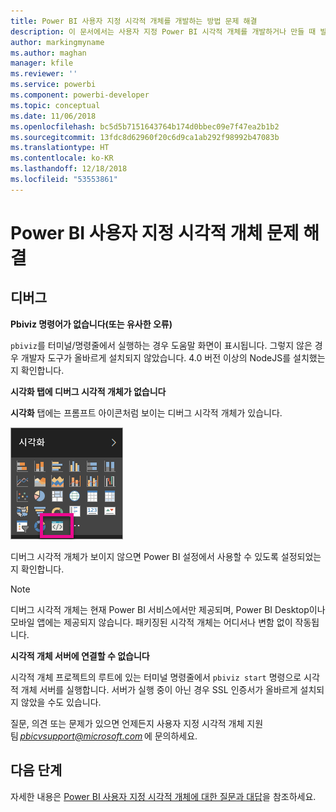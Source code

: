 ```yaml
---
title: Power BI 사용자 지정 시각적 개체를 개발하는 방법 문제 해결
description: 이 문서에서는 사용자 지정 Power BI 시각적 개체를 개발하거나 만들 때 발생할 수 있는 몇 가지 일반적인 문제에 대해 설명합니다.
author: markingmyname
ms.author: maghan
manager: kfile
ms.reviewer: ''
ms.service: powerbi
ms.component: powerbi-developer
ms.topic: conceptual
ms.date: 11/06/2018
ms.openlocfilehash: bc5d5b7151643764b174d0bbec09e7f47ea2b1b2
ms.sourcegitcommit: 13fdc8d62960f20c6d9ca1ab292f98992b47083b
ms.translationtype: HT
ms.contentlocale: ko-KR
ms.lasthandoff: 12/18/2018
ms.locfileid: "53553861"
---
```

# <a name="troubleshoot-power-bi-custom-visuals"></a>Power BI 사용자 지정 시각적 개체 문제 해결

## <a name="debug"></a>디버그

**Pbiviz 명령어가 없습니다(또는 유사한 오류)**

`pbiviz`를 터미널/명령줄에서 실행하는 경우 도움말 화면이 표시됩니다. 그렇지 않은 경우 개발자 도구가 올바르게 설치되지 않았습니다. 4.0 버전 이상의 NodeJS를 설치했는지 확인합니다.

**시각화 탭에 디버그 시각적 개체가 없습니다**

**시각화** 탭에는 프롬프트 아이콘처럼 보이는 디버그 시각적 개체가 있습니다.

![시각적 개체 선택 영역](media/power-bi-custom-visuals-troubleshoot/powerbi-developer-visual-selection.png)

디버그 시각적 개체가 보이지 않으면 Power BI 설정에서 사용할 수 있도록 설정되었는지 확인합니다.

> [!NOTE]
> 디버그 시각적 개체는 현재 Power BI 서비스에서만 제공되며, Power BI Desktop이나 모바일 앱에는 제공되지 않습니다. 패키징된 시각적 개체는 어디서나 변함 없이 작동됩니다.

**시각적 개체 서버에 연결할 수 없습니다**

시각적 개체 프로젝트의 루트에 있는 터미널 명령줄에서 `pbiviz start` 명령으로 시각적 개체 서버를 실행합니다. 서버가 실행 중이 아닌 경우 SSL 인증서가 올바르게 설치되지 않았을 수도 있습니다.

질문, 의견 또는 문제가 있으면 언제든지 사용자 지정 시각적 개체 지원 팀 *pbicvsupport@microsoft.com* 에 문의하세요.

## <a name="next-steps"></a>다음 단계

자세한 내용은 [Power BI 사용자 지정 시각적 개체에 대한 질문과 대답](power-bi-custom-visuals-faq.md#organizational-custom-visuals)을 참조하세요.
